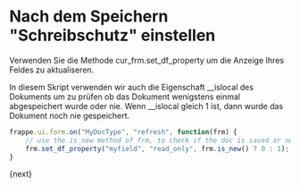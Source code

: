 <!-- add-breadcrumbs -->
# Nach dem Speichern "Schreibschutz" einstellen


Verwenden Sie die Methode cur_frm.set_df_property um die Anzeige Ihres Feldes zu aktualiseren.

In diesem Skript verwenden wir auch die Eigenschaft __islocal des Dokuments um zu prüfen ob das Dokument wenigstens einmal abgespeichert wurde oder nie. Wenn __islocal gleich 1 ist, dann wurde das Dokument noch nie gespeichert.

```js
frappe.ui.form.on("MyDocType", "refresh", function(frm) {
	// use the is_new method of frm, to check if the doc is saved or not
	frm.set_df_property("myfield", "read_only", frm.is_new() ? 0 : 1);
}
```

{next}
